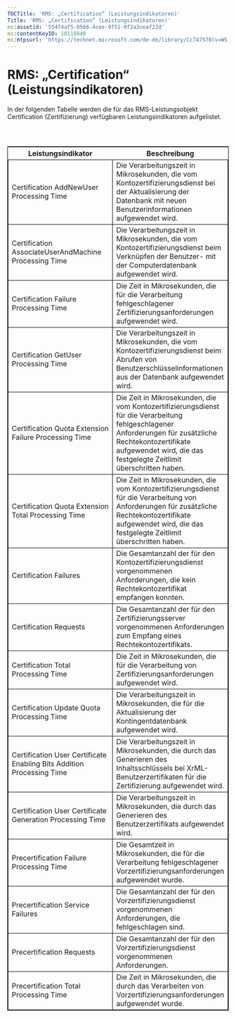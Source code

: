 ```yaml
---
TOCTitle: 'RMS: „Certification“ (Leistungsindikatoren)'
Title: 'RMS: „Certification“ (Leistungsindikatoren)'
ms:assetid: '554f4af5-0566-4cee-9f51-0f2a3ceaf22d'
ms:contentKeyID: 18118840
ms:mtpsurl: 'https://technet.microsoft.com/de-de/library/Cc747570(v=WS.10)'
---
```


RMS: „Certification“ (Leistungsindikatoren)
===========================================

In der folgenden Tabelle werden die für das RMS-Leistungsobjekt Certification (Zertifizierung) verfügbaren Leistungsindikatoren aufgelistet.

###  

 
<table style="border:1px solid black;">
<colgroup>
<col width="50%" />
<col width="50%" />
</colgroup>
<thead>
<tr class="header">
<th>Leistungsindikator</th>
<th>Beschreibung</th>
</tr>
</thead>
<tbody>
<tr class="odd">
<td style="border:1px solid black;">Certification AddNewUser Processing Time</td>
<td style="border:1px solid black;">Die Verarbeitungszeit in Mikrosekunden, die vom Kontozertifizierungsdienst bei der Aktualisierung der Datenbank mit neuen Benutzerinformationen aufgewendet wird.</td>
</tr>
<tr class="even">
<td style="border:1px solid black;">Certification AssociateUserAndMachine Processing Time</td>
<td style="border:1px solid black;">Die Verarbeitungszeit in Mikrosekunden, die vom Kontozertifizierungsdienst beim Verknüpfen der Benutzer- mit der Computerdatenbank aufgewendet wird.</td>
</tr>
<tr class="odd">
<td style="border:1px solid black;">Certification Failure Processing Time</td>
<td style="border:1px solid black;">Die Zeit in Mikrosekunden, die für die Verarbeitung fehlgeschlagener Zertifizierungsanforderungen aufgewendet wird.</td>
</tr>
<tr class="even">
<td style="border:1px solid black;">Certification GetUser Processing Time</td>
<td style="border:1px solid black;">Die Verarbeitungszeit in Mikrosekunden, die vom Kontozertifizierungsdienst beim Abrufen von Benutzerschlüsselinformationen aus der Datenbank aufgewendet wird.</td>
</tr>
<tr class="odd">
<td style="border:1px solid black;">Certification Quota Extension Failure Processing Time</td>
<td style="border:1px solid black;">Die Zeit in Mikrosekunden, die vom Kontozertifizierungsdienst für die Verarbeitung fehlgeschlagener Anforderungen für zusätzliche Rechtekontozertifikate aufgewendet wird, die das festgelegte Zeitlimit überschritten haben.</td>
</tr>
<tr class="even">
<td style="border:1px solid black;">Certification Quota Extension Total Processing Time</td>
<td style="border:1px solid black;">Die Zeit in Mikrosekunden, die vom Kontozertifizierungsdienst für die Verarbeitung von Anforderungen für zusätzliche Rechtekontozertifikate aufgewendet wird, die das festgelegte Zeitlimit überschritten haben.</td>
</tr>
<tr class="odd">
<td style="border:1px solid black;">Certification Failures</td>
<td style="border:1px solid black;">Die Gesamtanzahl der für den Kontozertifizierungsdienst vorgenommenen Anforderungen, die kein Rechtekontozertifikat empfangen konnten.</td>
</tr>
<tr class="even">
<td style="border:1px solid black;">Certification Requests</td>
<td style="border:1px solid black;">Die Gesamtanzahl der für den Zertifizierungsserver vorgenommenen Anforderungen zum Empfang eines Rechtekontozertifikats.</td>
</tr>
<tr class="odd">
<td style="border:1px solid black;">Certification Total Processing Time</td>
<td style="border:1px solid black;">Die Zeit in Mikrosekunden, die für die Verarbeitung von Zertifizierungsanforderungen aufgewendet wird.</td>
</tr>
<tr class="even">
<td style="border:1px solid black;">Certification Update Quota Processing Time</td>
<td style="border:1px solid black;">Die Verarbeitungszeit in Mikrosekunden, die für die Aktualisierung der Kontingentdatenbank aufgewendet wird.</td>
</tr>
<tr class="odd">
<td style="border:1px solid black;">Certification User Certificate Enabling Bits Addition Processing Time</td>
<td style="border:1px solid black;">Die Verarbeitungszeit in Mikrosekunden, die durch das Generieren des Inhaltsschlüssels bei XrML-Benutzerzertifikaten für die Zertifizierung aufgewendet wird.</td>
</tr>
<tr class="even">
<td style="border:1px solid black;">Certification User Certificate Generation Processing Time</td>
<td style="border:1px solid black;">Die Verarbeitungszeit in Mikrosekunden, die durch das Generieren des Benutzerzertifikats aufgewendet wird.</td>
</tr>
<tr class="odd">
<td style="border:1px solid black;">Precertification Failure Processing Time</td>
<td style="border:1px solid black;">Die Gesamtzeit in Mikrosekunden, die für die Verarbeitung fehlgeschlagener Vorzertifizierungsanforderungen aufgewendet wurde.</td>
</tr>
<tr class="even">
<td style="border:1px solid black;">Precertification Service Failures</td>
<td style="border:1px solid black;">Die Gesamtanzahl der für den Vorzertifizierungsdienst vorgenommenen Anforderungen, die fehlgeschlagen sind.</td>
</tr>
<tr class="odd">
<td style="border:1px solid black;">Precertification Requests</td>
<td style="border:1px solid black;">Die Gesamtanzahl der für den Vorzertifizierungsdienst vorgenommenen Anforderungen.</td>
</tr>
<tr class="even">
<td style="border:1px solid black;">Precertification Total Processing Time</td>
<td style="border:1px solid black;">Die Zeit in Mikrosekunden, die durch das Verarbeiten von Vorzertifizierungsanforderungen aufgewendet wurde.</td>
</tr>
</tbody>
</table>
